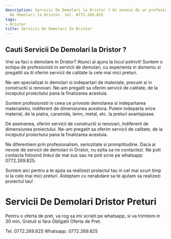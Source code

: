 ```yaml
---
description: Servicii De Demolari la Dristor ? Ai nevoie de un profesionist in Servicii
  De Demolari la Dristor. tel. 0772.269.825
tags:
- Dristor
title: Servicii De Demolari In Dristor
---
```



## Cauti Servicii De Demolari la Dristor ?

Vrei sa faci o demolare in Dristor? Atunci ai ajuns la locul potrivit! Suntem o echipa de profesionisti in servicii de demolari, cu experienta in domeniu si pregatiti sa iti oferim servicii de calitate la cele mai mici preturi.

Ne-am specializat in demolari si indepartari de materiale, precum si in constructii si renovari. Ne-am pregatit sa oferim servicii de calitate, de la inceputul proiectului pana la finalizarea acestuia. 

Suntem profesionisti in ceea ce priveste demolarea si indepartarea materialelor, indiferent de dimensiunea acestora. Putem indeparta orice material, de la piatra, caramida, lemn, metal, etc. la preturi avantajoase. 

De asemenea, oferim servicii de constructii si renovari, indiferent de dimensiunea proiectului. Ne-am pregatit sa oferim servicii de calitate, de la inceputul proiectului pana la finalizarea acestuia. 

Ne diferentiem prin profesionalism, seriozitate si promptitudine. Daca ai nevoie de servicii de demolari in Dristor, nu ezita sa ne contactezi. Ne poti contacta folosind linkul de mai sus sau ne poti scrie pe whatsapp: 0772.269.825. 

Suntem aici pentru a te ajuta sa realizezi proiectul tau in cel mai scurt timp si la cele mai mici preturi. Asteptam cu nerabdare sa te ajutam sa realizezi proiectul tau!

# Servicii De Demolari Dristor Preturi
Pentru o oferta de pret, va rog sa imi scrieti pe whatsapp, si va trimitem in 30 min, Gratuit si fara Obligatii Oferta de Pret.

Tel. 0772.269.825
Whatsapp. 0772.269.825